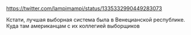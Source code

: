 https://twitter.com/lampimampi/status/1335332990449283073

Кстати, лучшая выборная система была в Венецианской республике. Куда там американцам с их коллегией выборщиков